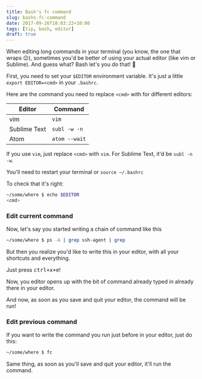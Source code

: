 ```yaml
---
title: Bash's fc command
slug: bashs-fc-command
date: 2017-09-26T18:03:22+10:00
tags: [tip, bash, editor]
draft: true
---
```


When editing long commands in your terminal (you know, the one that wraps
:wink:), sometimes you'd be better of using your actual editor (like vim or
Sublime). And guess what? Bash let's you do that! :tada:<!--more-->

First, you need to set your `$EDITOR` environment variable. It's just a little
`export EDITOR=<cmd>` in your `.bashrc`.

Here are the command you need to replace `<cmd>` with for different editors:

| Editor       | Command       |
| ------------ | ------------- |
| vim          | `vim`         |
| Sublime Text | `subl -w -n`  |
| Atom         | `atom --wait` |

If you use `vim`, just replace `<cmd>` with `vim`. For Sublime Text, it'd be
`subl -n -w`.

You'll need to restart your terminal or `source ~/.bashrc`

To check that it's right:

```bash
~/some/where $ echo $EDITOR
<cmd>
```

### Edit current command

Now, let's say you started writing a chain of command like this

```bash
~/some/where $ ps -A | grep ssh-agent | grep
```

But then you realize you'd like to write this in your editor, with all your
shortcuts and everything.

Just press <kbd>ctrl+x+e</kbd>!

Now, you editor opens up with the bit of command already typed in already there
in your editor.

And now, as soon as you save and quit your editor, the command will be run!

### Edit previous command

If you want to write the command you run just before in your editor, just do
this:

```bash
~/some/where $ fc
```

Same thing, as soon as you'll save and quit your editor, it'll run the command.

